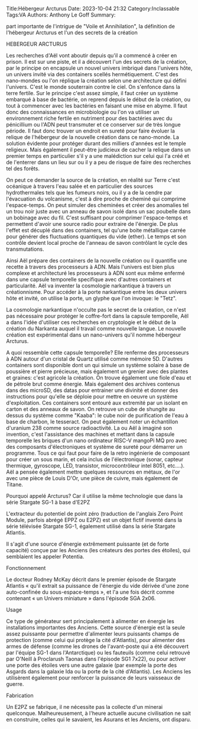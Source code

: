 Title:Hébergeur Arcturus
Date: 2023-10-04 21:32
Category:Inclassable
Tags:VA
Authors: Anthony Le Goff
Summary:


part importante de l'intrigue de "Voile et Annihilation", la définition de l'hébergeur Arcturus et l'un des secrets de la création

HEBERGEUR ARCTURUS

Les recherches d'Aël vont aboutir depuis qu'il a commencé à créer en prison. Il est sur une piste, et il a découvert l'un des secrets de la création, par le principe on encapsule un nouvel univers imbriqué dans l'univers hôte, un univers invité via des containers scellés hermétiquement. C'est des nano-mondes ou l'on réplique la création selon une architecture qui défini l'univers. C'est le monde souterrain contre le ciel. On s'enfonce dans la terre fertile.
Sur le principe c'est assez simple, il faut créer un système embarqué à base de bactérie, on reprend depuis le début de la création, ou tout à commencer avec les bactéries en faisant une mise en abyme. Il faut donc des connaissances en microbiologie ou l'on va utiliser un environnement riche fertile en nutriment pour des bactéries avec du pénicillium ou l'ADN peut transmuter et ce conserver sur de très longue période. Il faut donc trouver un endroit en sureté pour faire évoluer la relique de l'hébergeur de la nouvelle création dans ce nano-monde. La solution évidente pour protéger durant des milliers d'années est le temple religieux. Mais également il peut-être judicieux de cacher la relique dans un premier temps en particulier s'il y a une malédiction sur celui qui l'a créé et de l'enterrer dans un lieu sur ou il y a peu de risque de faire des recherches tel des forêts.

On peut ce demander la source de la création, en réalité sur Terre c'est océanique à travers l'eau salée et en particulier des sources hydrothermales tels que les fumeurs noirs, ou il y a de la cendre par l'évacuation du volcanisme, c'est à dire proche de cheminé qui comprime l'espace-temps. On peut simuler des cheminées et créer des anomalies tel un trou noir juste avec un anneau de savon isolé dans un sac poubelle dans un bobinage avec du fil. C'est suffisant pour comprimer l'espace-temps et permettent d'avoir une source radio pour extraire de l'énergie. De plus l'effet est décuplé dans des containers, tel qu'une boite métallique carrée pour générer des fluctuations quantiques du vide (ether). Le temps et son contrôle devient local proche de l'anneau de savon contrôlant le cycle des transmutations. 

Ainsi Aël prépare des containers de la nouvelle création ou il quantifie une recette à travers des processeurs à ADN. Mais l'univers est bien plus complexe et architecturé les processeurs à ADN sont eux même enfermé dans une capsule temporelle specifique avec d'autres containers et particularité. Aël va inventer la cosmologie narkantique à travers un créationnisme. Pour accéder à la porte narkantique entre les deux univers hôte et invité, on utilise la porte, un glyphe que l'on invoque: le "Tetz". 

La cosmologie narkantique n'occulte pas le secret de la création, ce n'est pas nécessaire pour protéger le coffre-fort dans la capsule temporelle, Aël a dans l'idée d'utiliser ces recherches en cryptologie et le début de la création du Narkanta auquel il travail comme nouvelle langue. Le nouvelle création est expérimental dans un nano-univers qu'il nomme hébergeur Arcturus.

A quoi ressemble cette capsule temporelle? Elle renferme des processeurs à ADN autour d'un cristal de Quartz utilisé comme mémoire 5D. D'autres containers sont disponible dont un qui simule un système solaire à base de poussière et pierre précieuse, mais également un grenier avec des plantes et graines: c'est agricole la création. On trouve également une fiole d'eau et de pétrole brut comme énergie. Mais également des archives contenus dans des microSD, des datas pour entrainer une divinité et donner des instructions pour qu'elle se déploie pour mettre en oeuvre un système d'exploitation. Ces containers sont entouré aux extremité par un isolant en carton et des anneaux de savon. On retrouve un cube de shungite au dessus du système comme "Kaaba": le cube noir de purification de l'eau à base de charbon, le tesseract. On peut également noter un échantillon d'uranium 238 comme source radioactivité. 
La ou Aël à imaginé son invention, c'est l'assistance des machines et mettant dans la capsule temporelle les briques d'un nano ordinateur RISC-V mangoPi MQ pro avec des composants d'électroniques et système de sureté pour démarrer un programme. Tous ce qui faut pour faire de la retro ingénierie de composant pour créer un sous marin, et cela inclus de l'électronique (sonar, capteur thermique, gyroscope, LED, transistor, microcontrôleur intel 8051, etc....). 
Aël a pensée également mettre quelques ressources en métaux, de l'or avec une pièce de Louis D'Or, une pièce de cuivre, mais également de Titane.  

Pourquoi appelé Arcturus? Car il utilise la même technologie que dans la série Stargate SG-1 à base d'E2PZ

L'extracteur du potentiel de point zéro (traduction de l'anglais Zero Point Module, parfois abrégé EPPZ ou E2PZ) est un objet fictif inventé dans la série télévisée Stargate SG-1, également utilisé dans la série Stargate Atlantis.

Il s'agit d'une source d'énergie extrêmement puissante (et de forte capacité) conçue par les Anciens (les créateurs des portes des étoiles), qui semblaient les appeler Potentia.

Fonctionnement

Le docteur Rodney McKay décrit dans le premier épisode de Stargate Atlantis « qu'il extrait sa puissance de l'énergie du vide dérivée d'une zone auto-confinée du sous-espace-temps », et l'a une fois décrit comme contenant « un Univers miniature » dans l'épisode SGA 2x06.

Usage

Ce type de générateur sert principalement à alimenter en énergie les installations importantes des Anciens. Cette source d'énergie est la seule assez puissante pour permettre d'alimenter leurs puissants champs de protection (comme celui qui protège la cité d'Atlantis), pour alimenter des armes de défense (comme les drones de l'avant-poste qui a été découvert par l'équipe SG-1 dans l'Antarctique) ou les fauteuils (comme celui retrouvé par O'Neill à Proclarush Taonas dans l'épisode SG1 7x22), ou pour activer une porte des étoiles vers une autre galaxie (par exemple la porte des Asgards dans la galaxie Ida ou la porte de la cité d'Atlantis). Les Anciens les utilisèrent également pour renforcer la puissance de leurs vaisseaux de guerre.

Fabrication

Un E2PZ se fabrique, il ne nécessite pas la collecte d'un minerai quelconque. Malheureusement, à l'heure actuelle aucune civilisation ne sait en construire, celles qui le savaient, les Asurans et les Anciens, ont disparu.